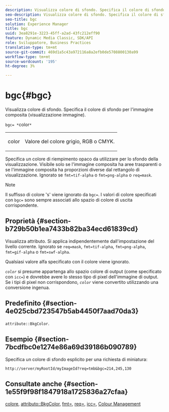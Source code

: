 ```yaml
---
description: Visualizza colore di sfondo. Specifica il colore di sfondo per l'immagine composita (visualizzazione immagine).
seo-description: Visualizza colore di sfondo. Specifica il colore di sfondo per l'immagine composita (visualizzazione immagine).
seo-title: bgc
solution: Experience Manager
title: bgc
uuid: 3ea8291e-3223-45ff-a2ad-43fc212eff90
feature: Dynamic Media Classic, SDK/API
role: Sviluppatore, Business Practices
translation-type: tm+mt
source-git-commit: 469d1a5c43a972116a8a2efb0de5708800130a99
workflow-type: tm+mt
source-wordcount: '195'
ht-degree: 3%

---
```



# bgc{#bgc}

Visualizza colore di sfondo. Specifica il colore di sfondo per l&#39;immagine composita (visualizzazione immagine).

`bgc= *`color`*`

<table id="simpletable_998CF426296945FEA48D19E33B71A17E"> 
 <tr class="strow"> 
  <td class="stentry"> <p><span class="codeph"> <span class="varname"> color</span></span> </p> </td> 
  <td class="stentry"> <p>Valore del colore grigio, RGB o CMYK. </p></td> 
 </tr> 
</table>

Specifica un colore di riempimento opaco da utilizzare per lo sfondo della visualizzazione. Visibile solo se l&#39;immagine composita ha aree trasparenti o se l&#39;immagine composita ha proporzioni diverse dal rettangolo di visualizzazione. Ignorato se `fmt=tif-alpha` o `fmt=png-alpha` o `req=mask`.

>[!NOTE]
>
>Il suffisso di colore &#39;s&#39; viene ignorato da `bgc=`. I valori di colore specificati con `bgc=` sono sempre associati allo spazio di colore di uscita corrispondente.

## Proprietà {#section-b729b50b1ea7433b82ba34ecd61839cd}

Visualizza attributo. Si applica indipendentemente dall&#39;impostazione del livello corrente. Ignorato se `req=mask`, `fmt=tif-alpha`, `fmt=png-alpha`, `fmt=gif-alpha` o `fmt=swf-alpha`.

Qualsiasi valore alfa specificato con il colore viene ignorato.

*`color`* si presume appartenga allo spazio colore di output (come specificato con  `icc=`) e dovrebbe avere lo stesso tipo di pixel dell&#39;immagine di output. Se i tipi di pixel non corrispondono, *`color`* viene convertito utilizzando una conversione ingenua.

## Predefinito {#section-4e025cbd723547b5ab4450f7aad70da3}

`attribute::BkgColor`.

## Esempio {#section-7bcdfbc0e1274e86a69d39186b090789}

Specifica un colore di sfondo esplicito per una richiesta di miniatura:

`http://server/myRootId/myImageId?req=tmb&bgc=214,245,130`

## Consultate anche {#section-1e55f9f98f1847918a1725836a27cfaa}

[colore](../../../../../is-api/http-ref/image-serving-api-ref/c-http-protocol-reference/c-data-types/r-is-http-color.md#reference-0fdb264a3aed4bd78451bb55311f6e93),  [attributo::BkgColor](../../../../../is-api/image-catalog/image-serving-api-ref/c-image-catalog-reference/c-attributes-reference/r-bkgcolor.md#reference-ed53106ee50442d7a2dd3e1f60e6f0f8),  [fmt=](../../../../../is-api/http-ref/image-serving-api-ref/c-http-protocol-reference/c-command-reference/r-is-http-fmt.md#reference-cdf10043423b45ba9fe15157fb3ae37a),  [req=](../../../../../is-api/http-ref/image-serving-api-ref/c-http-protocol-reference/c-command-reference/r-req/r-req.md#reference-907cdb4a97034db7ad94695f25552e76),  [icc=](../../../../../is-api/http-ref/image-serving-api-ref/c-http-protocol-reference/c-command-reference/r-icc.md#reference-182b5679e21e4df3b4d330535a5a7517),  [Colour Management](../../../../../is-api/http-ref/image-serving-api-ref/c-http-protocol-reference/c-syntax-and-features/r-color-management.md#reference-c7e4a72d589145189f7e4bcb6b4544d7)
